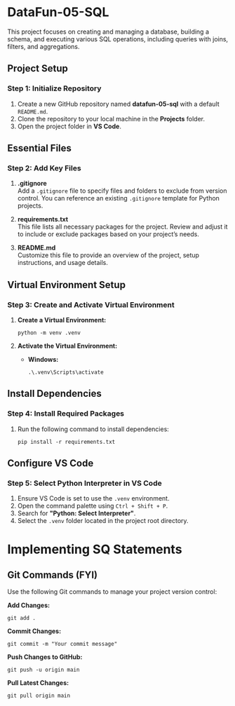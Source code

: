 # DataFun-05-SQL

This project focuses on creating and managing a database, building a schema, and executing various SQL operations, including queries with joins, filters, and aggregations.

## Project Setup

### Step 1: Initialize Repository
1. Create a new GitHub repository named **datafun-05-sql** with a default `README.md`.
2. Clone the repository to your local machine in the **Projects** folder.
3. Open the project folder in **VS Code**.

## Essential Files

### Step 2: Add Key Files
1. **.gitignore**  
   Add a `.gitignore` file to specify files and folders to exclude from version control. You can reference an existing `.gitignore` template for Python projects.

2. **requirements.txt**  
   This file lists all necessary packages for the project. Review and adjust it to include or exclude packages based on your project’s needs.

3. **README.md**  
   Customize this file to provide an overview of the project, setup instructions, and usage details.

## Virtual Environment Setup

### Step 3: Create and Activate Virtual Environment
1. **Create a Virtual Environment:**  
   ```
   python -m venv .venv
   ```

2. **Activate the Virtual Environment:**  
   - **Windows:**  
     ```
     .\.venv\Scripts\activate
     ```

## Install Dependencies

### Step 4: Install Required Packages
1. Run the following command to install dependencies:
   ```
   pip install -r requirements.txt
   ```

## Configure VS Code

### Step 5: Select Python Interpreter in VS Code
1. Ensure VS Code is set to use the `.venv` environment.
2. Open the command palette using `Ctrl + Shift + P`.
3. Search for **"Python: Select Interpreter"**.
4. Select the `.venv` folder located in the project root directory.

# Implementing SQ Statements




## Git Commands (FYI)
Use the following Git commands to manage your project version control:

**Add Changes:**  
```
git add .
```
**Commit Changes:**  
```
git commit -m "Your commit message"
```
**Push Changes to GitHub:**  
```
git push -u origin main
```
**Pull Latest Changes:**  
```
git pull origin main
```


